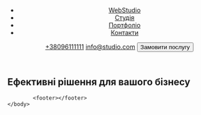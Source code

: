 <!DOCTYPE html>
<html lang="en">
    <head>
        <meta charset="UTF-8">
        <meta name="viewport" content="width=device-width, initial-scale=1.0">
        <title>WebStudio</title>
    </head>
     <body>
        <header>
            <nav>
                <ul>
                    <li><a href="">WebStudio</a></li>
                    <li><a href="">Студія</a></li>
                    <li><a href="">Портфоліо</a></li>
                    <li><a href="">Контакти</a></li>
                </ul>
            </nav>
            <a href="tel:+38096111111">+38096111111</a>
            <a href="mailto:info@defstudio.cpm">info@studio.com</a> 
            <button type="buttom">Замовити послугу</button>
            </nav>
        </header>
    <main>
        <section> 
            <h1>Ефективні рішення для вашого бізнесу</h1>
        </section>   
    </main>

            <footer></footer>
    </body>
</html
